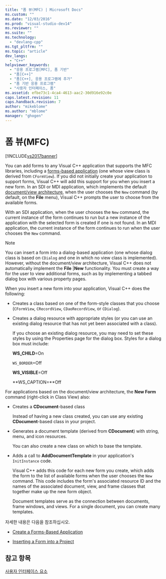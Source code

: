 ```yaml
---
title: "폼 뷰(MFC) | Microsoft Docs"
ms.custom: ""
ms.date: "12/03/2016"
ms.prod: "visual-studio-dev14"
ms.reviewer: ""
ms.suite: ""
ms.technology: 
  - "devlang-cpp"
ms.tgt_pltfrm: ""
ms.topic: "article"
dev_langs: 
  - "C++"
helpviewer_keywords: 
  - "응용 프로그램[MFC], 폼 기반"
  - "폼[C++]"
  - "폼[C++], 응용 프로그램에 추가"
  - "폼 기반 응용 프로그램"
  - "사용자 인터페이스, 폼"
ms.assetid: efbe73c1-4ca4-4613-aac2-30d916e92c0e
caps.latest.revision: 11
caps.handback.revision: 7
author: "mikeblome"
ms.author: "mblome"
manager: "ghogen"
---
```

# 폼 뷰(MFC)
[!INCLUDE[vs2017banner](../assembler/inline/includes/vs2017banner.md)]

You can add forms to any Visual C\+\+ application that supports the MFC libraries, including a [forms\-based application](../mfc/reference/creating-a-forms-based-mfc-application.md) \(one whose view class is derived from `CFormView`\).  If you did not initially create your application to support forms, Visual C\+\+ will add this support for you when you insert a new form.  In an SDI or MDI application, which implements the default [document\/view architecture](../mfc/document-view-architecture.md), when the user chooses the `New` command \(by default, on the **File** menu\), Visual C\+\+ prompts the user to choose from the available forms.  
  
 With an SDI application, when the user chooses the `New` command, the current instance of the form continues to run but a new instance of the application with the selected form is created if one is not found.  In an MDI application, the current instance of the form continues to run when the user chooses the `New` command.  
  
> [!NOTE]
>  You can insert a form into a dialog\-based application \(one whose dialog class is based on `CDialog` and one in which no view class is implemented\).  However, without the document\/view architecture, Visual C\+\+ does not automatically implement the **File** &#124;**New** functionality.  You must create a way for the user to view additional forms, such as by implementing a tabbed dialog box with various property pages.  
  
 When you insert a new form into your application, Visual C\+\+ does the following:  
  
-   Creates a class based on one of the form\-style classes that you choose \(`CFormView`, `CRecordView`, `CDaoRecordView`, or `CDialog`\).  
  
-   Creates a dialog resource with appropriate styles \(or you can use an existing dialog resource that has not yet been associated with a class\).  
  
     If you choose an existing dialog resource, you may need to set these styles by using the Properties page for the dialog box.  Styles for a dialog box must include:  
  
     **WS\_CHILD**\=On  
  
     `WS_BORDER`\=Off  
  
     **WS\_VISIBLE**\=Off  
  
     **WS\_CAPTION\=**Off  
  
 For applications based on the document\/view architecture, the **New Form** command \(right\-click in Class View\) also:  
  
-   Creates a **CDocument**\-based class  
  
     Instead of having a new class created, you can use any existing **CDocument**\-based class in your project.  
  
-   Generates a document template \(derived from **CDocument**\) with string, menu, and icon resources.  
  
     You can also create a new class on which to base the template.  
  
-   Adds a call to **AddDocumentTemplate** in your application's `InitInstance` code.  
  
     Visual C\+\+ adds this code for each new form you create, which adds the form to the list of available forms when the user chooses the `New` command.  This code includes the form's associated resource ID and the names of the associated document, view, and frame classes that together make up the new form object.  
  
     Document templates serve as the connection between documents, frame windows, and views.  For a single document, you can create many templates.  
  
 자세한 내용은 다음을 참조하십시오.  
  
-   [Create a Forms\-Based Application](../mfc/reference/creating-a-forms-based-mfc-application.md)  
  
-   [Inserting a Form into a Project](../mfc/inserting-a-form-into-a-project.md)  
  
## 참고 항목  
 [사용자 인터페이스 요소](../mfc/user-interface-elements-mfc.md)